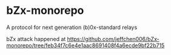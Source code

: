 # bZx-monorepo
A protocol for next generation (b)0x-standard relays


bZx attack happened at https://github.com/jeffchen006/bZx-monorepo/tree/feb34f7c6e4e1aac8691408f4a6ecde9bf22b715
